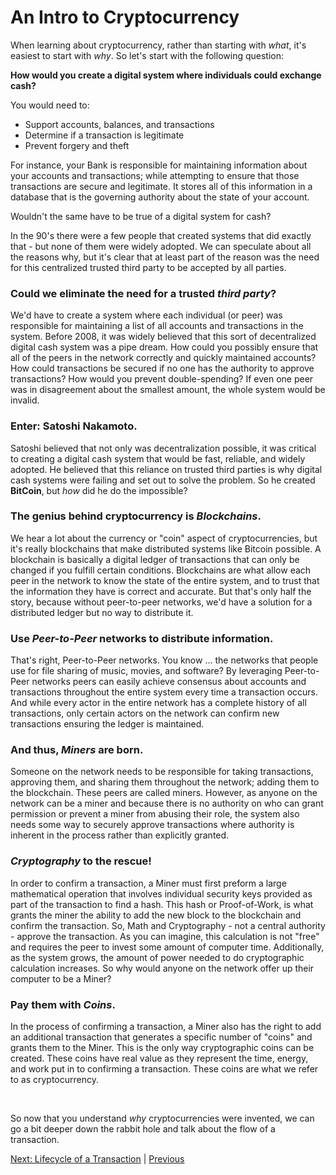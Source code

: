 <link rel="stylesheet" type="text/css" href="../assets/index.css">
<script src="../assets/index.js"></script>

# An Intro to Cryptocurrency
When learning about cryptocurrency, rather than starting with *what*, it's easiest to start with *why*. So let's start with the following question:

**How would you create a digital system where individuals could exchange cash?**

You would need to:

 * Support accounts, balances, and transactions
 * Determine if a transaction is legitimate
 * Prevent forgery and theft

For instance, your Bank is responsible for maintaining information about your accounts and transactions; while attempting to ensure that those transactions are secure and legitimate. It stores all of this information in a database that is the governing authority about the state of your account.

Wouldn't the same have to be true of a digital system for cash?

In the 90's there were a few people that created systems that did exactly that - but none of them were widely adopted. We can speculate about all the reasons why, but it's clear that at least part of the reason was the need for this centralized trusted third party to be accepted by all parties.

### Could we eliminate the need for a trusted *third party*?

We'd have to create a system where each individual (or peer) was responsible for maintaining a list of all accounts and transactions in the system. Before 2008, it was widely believed that this sort of decentralized digital cash system was a pipe dream. How could you possibly ensure that all of the peers in the network correctly and quickly maintained accounts? How could transactions be secured if no one has the authority to approve transactions? How would you prevent double-spending? If even one peer was in disagreement about the smallest amount, the whole system would be invalid.

### Enter: Satoshi Nakamoto.

Satoshi believed that not only was decentralization possible, it was critical to creating a digital cash system that would be fast, reliable, and widely adopted. He believed that this reliance on trusted third parties is why digital cash systems were failing and set out to solve the problem. So he created **BitCoin**, but *how* did he do the impossible?

### The genius behind cryptocurrency is *Blockchains*.

We hear a lot about the currency or "coin" aspect of cryptocurrencies, but it's really blockchains that make distributed systems like Bitcoin possible. A blockchain is basically a digital ledger of transactions that can only be changed if you fulfill certain conditions. Blockchains are what allow each peer in the network to know the state of the entire system, and to trust that the information they have is correct and accurate. But that's only half the story, because without peer-to-peer networks, we'd have a solution for a distributed ledger but no way to distribute it.

### Use *Peer-to-Peer* networks to distribute information.

That's right, Peer-to-Peer networks. You know ... the networks that people use for file sharing of music, movies, and software? By leveraging Peer-to-Peer networks peers can easily achieve consensus about accounts and transactions throughout the entire system every time a transaction occurs. And while every actor in the entire network has a complete history of all transactions, only certain actors on the network can confirm new transactions ensuring the ledger is maintained.

### And thus, *Miners* are born.

Someone on the network needs to be responsible for taking transactions, approving them, and sharing them throughout the network; adding them to the blockchain. These peers are called miners. However, as anyone on the network can be a miner and because there is no authority on who can grant permission or prevent a miner from abusing their role, the system also needs some way to securely approve transactions where authority is inherent in the process rather than explicitly granted.

### *Cryptography* to the rescue!

In order to confirm a transaction, a Miner must first preform a large mathematical operation that involves individual security keys provided as part of the transaction to find a hash. This hash or Proof-of-Work, is what grants the miner the ability to add the new block to the blockchain and confirm the transaction. So, Math and Cryptography - not a central authority - approve the transaction. As you can imagine, this calculation is not "free" and requires the peer to invest some amount of computer time. Additionally, as the system grows, the amount of power needed to do cryptographic calculation increases. So why would anyone on the network offer up their computer to be a Miner?

### Pay them with *Coins*.

In the process of confirming a transaction, a Miner also has the right to add an additional transaction that generates a specific number of "coins" and grants them to the Miner. This is the only way cryptographic coins can be created. These coins have real value as they represent the time, energy, and work put in to confirming a transaction. These coins are what we refer to as cryptocurrency.

<br/>

So now that you understand *why* cryptocurrencies were invented, we can go a bit deeper down the rabbit hole and talk about the flow of a transaction.

[Next: Lifecycle of a Transaction](02-lifecycle_of_a_transaction.md) | [Previous](../index.md)
